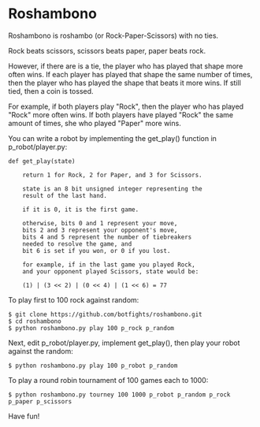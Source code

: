 Roshambono
==========

Roshambono is roshambo (or Rock-Paper-Scissors) with no ties.

Rock beats scissors, scissors beats paper, paper beats rock.

However, if there are is a tie, the player who has played that shape
more often wins. If each player has played that shape the same number 
of times, then the player who has played the shape that beats it more
wins. If still tied, then a coin is tossed.

For example, if both players play "Rock", then the player who
has played "Rock" more often wins. If both players have played 
"Rock" the same amount of times, she who played "Paper" more wins.

You can write a robot by implementing the get\_play() function in 
p\_robot/player.py:

    def get_play(state) 
        
        return 1 for Rock, 2 for Paper, and 3 for Scissors.
    
        state is an 8 bit unsigned integer representing the
        result of the last hand. 

        if it is 0, it is the first game. 

        otherwise, bits 0 and 1 represent your move,
        bits 2 and 3 represent your opponent's move, 
        bits 4 and 5 represent the number of tiebreakers
        needed to resolve the game, and 
        bit 6 is set if you won, or 0 if you lost.

        for example, if in the last game you played Rock,
        and your opponent played Scissors, state would be:

        (1) | (3 << 2) | (0 << 4) | (1 << 6) = 77

To play first to 100 rock against random:

    $ git clone https://github.com/botfights/roshambono.git
    $ cd roshambono
    $ python roshambono.py play 100 p_rock p_random

Next, edit p\_robot/player.py, implement get\_play(), then play your
robot against the random:

    $ python roshambono.py play 100 p_robot p_random

To play a round robin tournament of 100 games each to 1000:
    
    $ python roshambono.py tourney 100 1000 p_robot p_random p_rock p_paper p_scissors

Have fun!

